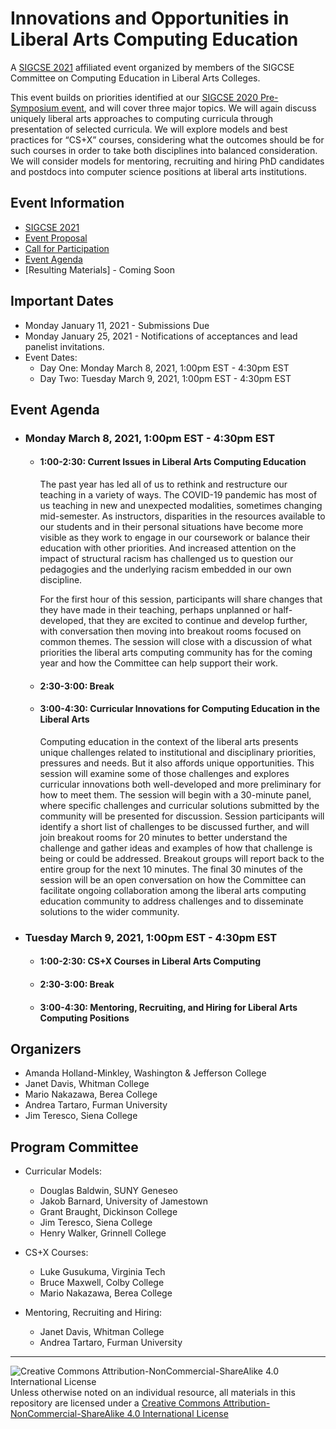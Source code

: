 # Innovations and Opportunities in Liberal Arts Computing Education

A [SIGCSE 2021](https://sigcse2021.sigcse.org) affiliated event organized by members of the SIGCSE Committee on Computing Education in Liberal Arts Colleges.

This event builds on priorities identified at our [SIGCSE 2020 Pre-Symposium event](https://computing-in-the-liberal-arts.github.io/SIGCSE2020-PreSymposium-Event/), and will cover three major topics. We will again discuss uniquely liberal arts approaches to computing curricula through presentation of selected curricula. We will explore models and best practices for “CS+X” courses, considering what the outcomes should be for such courses in order to take both disciplines into balanced consideration. We will consider models for mentoring, recruiting and hiring PhD candidates and postdocs into computer science positions at liberal arts institutions.

## Event Information

- [SIGCSE 2021](https://sigcse2021.sigcse.org)
- [Event Proposal](SIGCSE-2021-CSLA.pdf)
- [Call for Participation](CallForParticipation.md)
- [Event Agenda](#event-agenda)
- [Resulting Materials] - Coming Soon

## Important Dates

- Monday January 11, 2021 - Submissions Due
- Monday January 25, 2021 - Notifications of acceptances and lead panelist invitations.
- Event Dates:
  - Day One: Monday March 8, 2021, 1:00pm EST - 4:30pm EST
  - Day Two: Tuesday March 9, 2021, 1:00pm EST - 4:30pm EST

## Event Agenda

- ### Monday March 8, 2021, 1:00pm EST - 4:30pm EST

  - #### 1:00-2:30: Current Issues in Liberal Arts Computing Education

    The past year has led all of us to rethink and restructure our teaching in a variety of ways. The COVID-19 pandemic has most of us teaching in new and unexpected modalities, sometimes changing mid-semester. As instructors, disparities in the resources available to our students and in their personal situations have become more visible as they work to engage in our coursework or balance their education with other priorities. And increased attention on the impact of structural racism has challenged us to question our pedagogies and the underlying racism embedded in our own discipline.

    For the first hour of this session, participants will share changes that they have made in their teaching, perhaps unplanned or half-developed, that they are excited to continue and develop further, with conversation then moving into breakout rooms focused on common themes. The session will close with a discussion of what priorities the liberal arts computing community has for the coming year and how the Committee can help support their work.

  - #### 2:30-3:00: Break

  - #### 3:00-4:30: Curricular Innovations for Computing Education in the Liberal Arts

    Computing education in the context of the liberal arts presents unique challenges related to institutional and disciplinary priorities, pressures and needs. But it also affords unique opportunities. This session will examine some of those challenges and explores curricular innovations both well-developed and more preliminary for how to meet them. The session will begin with a 30-minute panel, where specific challenges and curricular solutions submitted by the community will be presented for discussion. Session participants will identify a short list of challenges to be discussed further, and will join breakout rooms for 20 minutes to better understand the challenge and gather ideas and examples of how that challenge is being or could be addressed. Breakout groups will report back to the entire group for the next 10 minutes. The final 30 minutes of the session will be an open conversation on how the Committee can facilitate ongoing collaboration among the liberal arts computing education community to address challenges and to disseminate solutions to the wider community.

- ### Tuesday March 9, 2021, 1:00pm EST - 4:30pm EST

  - #### 1:00-2:30: CS+X Courses in Liberal Arts Computing

  - #### 2:30-3:00: Break

  - #### 3:00-4:30: Mentoring, Recruiting, and Hiring for Liberal Arts Computing Positions

## Organizers
- Amanda Holland-Minkley, Washington & Jefferson College
- Janet Davis, Whitman College
- Mario Nakazawa, Berea College
- Andrea Tartaro, Furman University
- Jim Teresco, Siena College

## Program Committee

- Curricular Models:
  - Douglas Baldwin, SUNY Geneseo
  - Jakob Barnard, University of Jamestown
  - Grant Braught, Dickinson College
  - Jim Teresco, Siena College
  - Henry Walker, Grinnell College

- CS+X Courses:
  - Luke Gusukuma, Virginia Tech
  - Bruce Maxwell, Colby College
  - Mario Nakazawa, Berea College

- Mentoring, Recruiting and Hiring:
  - Janet Davis, Whitman College
  - Andrea Tartaro, Furman University

___
![Creative Commons Attribution-NonCommercial-ShareAlike 4.0 International License](https://i.creativecommons.org/l/by-nc-sa/4.0/88x31.png "Creative Commons Attribution-NonCommercial-ShareAlike 4.0 International License") Unless otherwise noted on an individual resource, all materials in this repository are licensed under a [Creative Commons Attribution-NonCommercial-ShareAlike 4.0 International License](http://creativecommons.org/licenses/by-nc-sa/4.0/)

